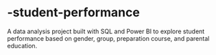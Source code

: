 # -student-performance
A data analysis project built with SQL and Power BI to explore student performance based on gender, group, preparation course, and parental education.
